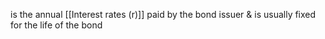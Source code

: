 is the annual [[Interest rates (r)]] paid by the bond issuer & is usually fixed for the life of the bond